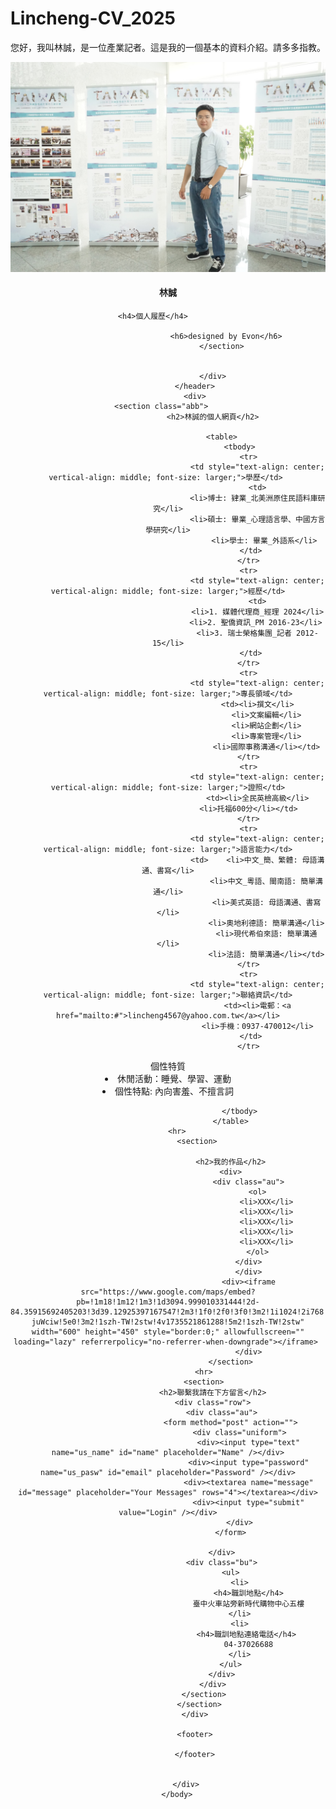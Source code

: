 # Lincheng-CV_2025
您好，我叫林誠，是一位產業記者。這是我的一個基本的資料介紹。請多多指教。 

<html>
    <head>
		<title>林誠CV</title>
		<link rel="stylesheet" href="test0806.css">
		</head>
		<body>
			<div id="flset"> 
				<header class="xyz">
						<div>
						<section class="aba">
							<img src="Lincheng_CSD+.jpg"> 
							<h4>林誠</h4>
							
							<h4>個人履歷</h4>								
							
								<h6>designed by Evon</h6>  
							</section>
							
							
						</div>
				</header>
				<div>
						<section class="abb">						
						<h2>林誠的個人網頁</h2>
						
							<table>
									<tbody>
										<tr>
											<td style="text-align: center; vertical-align: middle; font-size: larger;">學歷</td> 
											<td>
	   										<li>博士: 肄業_北美洲原住民語料庫研究</li>
	   										<li>碩士: 畢業_心理語言學、中國方言學研究</li>
	      										<li>學士: 畢業_外語系</li> 
											</td>	
										</tr>
										<tr>
											<td style="text-align: center; vertical-align: middle; font-size: larger;">經歷</td>
											<td>
	   										<li>1. 媒體代理商_經理 2024</li>
											<li>2. 聖僑資訊_PM 2016-23</li>  
											<li>3. 瑞士榮格集團_記者 2012-15</li>
	   										</td>	
										</tr>
										<tr>
											<td style="text-align: center; vertical-align: middle; font-size: larger;">專長領域</td>
											<td><li>撰文</li>
												<li>文案編輯</li>
												<li>網站企劃</li>
												<li>專案管理</li>
												<li>國際事務溝通</li></td>
										</tr>
										<tr>
											<td style="text-align: center; vertical-align: middle; font-size: larger;">證照</td>
											<td><li>全民英檢高級</li>
	   										<li>托福600分</li></td>	
										</tr>
	  									<tr>
											<td style="text-align: center; vertical-align: middle; font-size: larger;">語言能力</td>
											<td>    <li>中文_簡、繁體: 母語溝通、書寫</li>
	   											<li>中文_粵語、閩南語: 簡單溝通</li>
												<li>美式英語: 母語溝通、書寫</li>
												<li>奧地利德語: 簡單溝通</li>
												<li>現代希伯來語: 簡單溝通</li>
												<li>法語: 簡單溝通</li></td>
										</tr>
										<tr>
											<td style="text-align: center; vertical-align: middle; font-size: larger;">聯絡資訊</td>
											<td><li>電郵：<a href="mailto:#">lincheng4567@yahoo.com.tw</a></li>
											<li>手機：0937-470012</li>
											</td>	
										</tr>
<tr>
											<td style="text-align: center; vertical-align: middle; font-size: larger;">個性特質</td>
											<td><li>休閒活動：睡覺、學習、運動</li>
											<li>個性特點: 內向害羞、不擅言詞</li>
											</td>	
										</tr>
											   
									</tbody>
								</table>
					<hr>			
								<section>				
									
								<h2>我的作品</h2>
								<div>
										<div class="au">
											<ol>
												<li>XXX</li>
												<li>XXX</li>
												<li>XXX</li>
												<li>XXX</li>
												<li>XXX</li>
											</ol>
										</div>
										</div>
										<div><iframe src="https://www.google.com/maps/embed?pb=!1m18!1m12!1m3!1d3094.999010331444!2d-84.35915692405203!3d39.12925397167547!2m3!1f0!2f0!3f0!3m2!1i1024!2i768!4f13.1!3m3!1m2!1s0x8841ab89b9d49753%3A0x25d68459912911a0!2zNjkxNSBWYWxsZXkgQXZlLCBDaW5jaW5uYXRpLCBPSCA0NTI0NOe-juWciw!5e0!3m2!1szh-TW!2stw!4v1735521861288!5m2!1szh-TW!2stw" width="600" height="450" style="border:0;" allowfullscreen="" loading="lazy" referrerpolicy="no-referrer-when-downgrade"></iframe> 
										</div>
								</section>
					<hr>
					<section>
						<h2>聯繫我請在下方留言</h2>
						<div class="row">
							<div class="au">
								<form method="post" action="">
									<div class="uniform">
										<div><input type="text" name="us_name" id="name" placeholder="Name" /></div>
										<div><input type="password" name="us_pasw" id="email" placeholder="Password" /></div>
										<div><textarea name="message" id="message" placeholder="Your Messages" rows="4"></textarea></div>
										<div><input type="submit" value="Login" /></div>
									</div>
								</form>
								
							</div>
							<div class="bu">
								<ul>
									<li>
										<h4>職訓地點</h4>
										臺中火車站旁新時代購物中心五樓
									</li>
									<li>
										<h4>職訓地點連絡電話</h4> 
										04-37026688
									</li>
								</ul>
							</div>
						</div>
					</section>
					</section>	
				</div>
				
				<footer>
				
				</footer>
		
		
			</div>
		</body>



</html>
